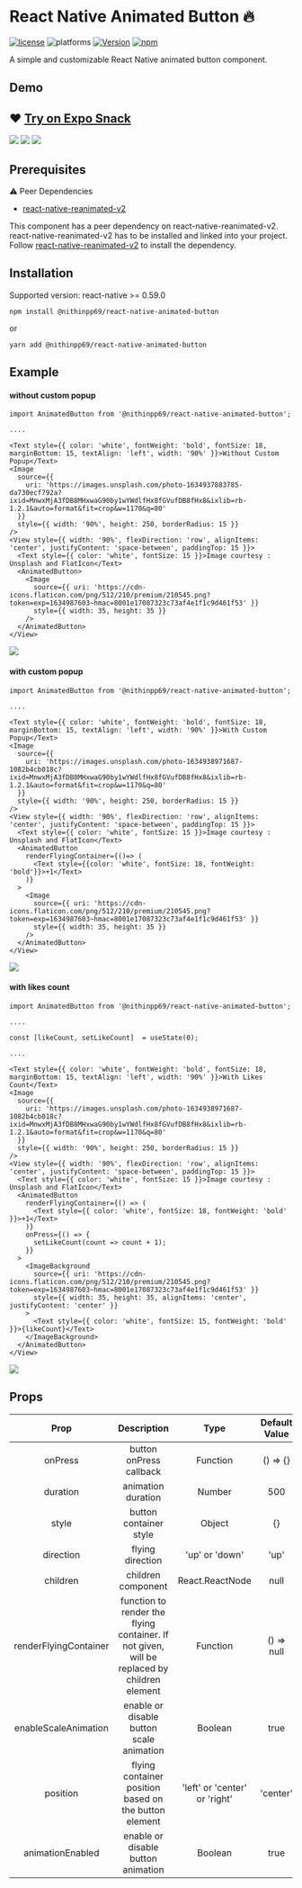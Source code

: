 # React Native Animated Button 🔥

[![license](https://img.shields.io/github/license/mashape/apistatus.svg?style=for-the-badge)]()
![platforms](https://img.shields.io/badge/platforms-Android%20%7C%20iOS-brightgreen.svg?style=for-the-badge&colorB=191A17)
[![Version](https://img.shields.io/npm/v/@nithinpp69/react-native-animated-button.svg?style=for-the-badge)](https://www.npmjs.com/package/@nithinpp69/react-native-animated-button)
[![npm](https://img.shields.io/npm/dt/@nithinpp69/react-native-animated-button.svg?style=for-the-badge)](https://www.npmjs.com/package/@nithinpp69/react-native-animated-button)

A simple and customizable React Native animated button component. 
## Demo

## ❤️ [Try on Expo Snack](https://snack.expo.dev/@nithinpp69/react-native-animated-button)

![](examples/without_custom_popup.gif)
![](examples/with_custom_popup.gif)
![](examples/with_likes_count.gif)
## Prerequisites

 ⚠️ Peer Dependencies

 * [react-native-reanimated-v2](https://docs.swmansion.com/react-native-reanimated/docs/fundamentals/installation/)

This component has a peer dependency on react-native-reanimated-v2. react-native-reanimated-v2 has to be installed and linked into your project.
Follow [react-native-reanimated-v2](https://docs.swmansion.com/react-native-reanimated/docs/fundamentals/installation/) to install the dependency.

## Installation

Supported version: react-native >= 0.59.0

  ```
  npm install @nithinpp69/react-native-animated-button
  ```
  
  or
  
  ```
  yarn add @nithinpp69/react-native-animated-button
  ```
## Example

#### without custom popup

```
import AnimatedButton from '@nithinpp69/react-native-animated-button';

....

<Text style={{ color: 'white', fontWeight: 'bold', fontSize: 18, marginBottom: 15, textAlign: 'left', width: '90%' }}>Without Custom Popup</Text>
<Image
  source={{ 
    uri: 'https://images.unsplash.com/photo-1634937883785-da730ecf792a?ixid=MnwxMjA3fDB8MHxwaG90by1wYWdlfHx8fGVufDB8fHx8&ixlib=rb-1.2.1&auto=format&fit=crop&w=1170&q=80' 
  }}
  style={{ width: '90%', height: 250, borderRadius: 15 }}
/>
<View style={{ width: '90%', flexDirection: 'row', alignItems: 'center', justifyContent: 'space-between', paddingTop: 15 }}>
  <Text style={{ color: 'white', fontSize: 15 }}>Image courtesy : Unsplash and FlatIcon</Text>
  <AnimatedButton>
    <Image
      source={{ uri: 'https://cdn-icons.flaticon.com/png/512/210/premium/210545.png?token=exp=1634987603~hmac=8001e17087323c73af4e1f1c9d461f53' }}
      style={{ width: 35, height: 35 }}
    />
  </AnimatedButton>
</View>

```

![](examples/without_custom_popup.gif)

#### with custom popup

```
import AnimatedButton from '@nithinpp69/react-native-animated-button';

....

<Text style={{ color: 'white', fontWeight: 'bold', fontSize: 18, marginBottom: 15, textAlign: 'left', width: '90%' }}>With Custom Popup</Text>
<Image
  source={{ 
    uri: 'https://images.unsplash.com/photo-1634938971687-1082b4cb018c?ixid=MnwxMjA3fDB8MHxwaG90by1wYWdlfHx8fGVufDB8fHx8&ixlib=rb-1.2.1&auto=format&fit=crop&w=1170&q=80' 
  }}
  style={{ width: '90%', height: 250, borderRadius: 15 }}
/>
<View style={{ width: '90%', flexDirection: 'row', alignItems: 'center', justifyContent: 'space-between', paddingTop: 15 }}>
  <Text style={{ color: 'white', fontSize: 15 }}>Image courtesy : Unsplash and FlatIcon</Text>
  <AnimatedButton
    renderFlyingContainer={()=> (
      <Text style={{color: 'white', fontSize: 18, fontWeight: 'bold'}}>+1</Text>
    )}
  >
    <Image
      source={{ uri: 'https://cdn-icons.flaticon.com/png/512/210/premium/210545.png?token=exp=1634987603~hmac=8001e17087323c73af4e1f1c9d461f53' }}
      style={{ width: 35, height: 35 }}
    />
  </AnimatedButton>
</View>

```

![](examples/with_custom_popup.gif)
#### with likes count

```
import AnimatedButton from '@nithinpp69/react-native-animated-button';

....

const [likeCount, setLikeCount]  = useState(0);

....

<Text style={{ color: 'white', fontWeight: 'bold', fontSize: 18, marginBottom: 15, textAlign: 'left', width: '90%' }}>With Likes Count</Text>
<Image
  source={{ 
    uri: 'https://images.unsplash.com/photo-1634938971687-1082b4cb018c?ixid=MnwxMjA3fDB8MHxwaG90by1wYWdlfHx8fGVufDB8fHx8&ixlib=rb-1.2.1&auto=format&fit=crop&w=1170&q=80' 
  }}
  style={{ width: '90%', height: 250, borderRadius: 15 }}
/>
<View style={{ width: '90%', flexDirection: 'row', alignItems: 'center', justifyContent: 'space-between', paddingTop: 15 }}>
  <Text style={{ color: 'white', fontSize: 15 }}>Image courtesy : Unsplash and FlatIcon</Text>
  <AnimatedButton
    renderFlyingContainer={() => (
      <Text style={{ color: 'white', fontSize: 18, fontWeight: 'bold' }}>+1</Text>
    )}
    onPress={() => {
      setLikeCount(count => count + 1);
    }}
  >
    <ImageBackground
      source={{ uri: 'https://cdn-icons.flaticon.com/png/512/210/premium/210545.png?token=exp=1634987603~hmac=8001e17087323c73af4e1f1c9d461f53' }}
      style={{ width: 35, height: 35, alignItems: 'center', justifyContent: 'center' }}
    >
      <Text style={{ color: 'white', fontSize: 15, fontWeight: 'bold' }}>{likeCount}</Text>
    </ImageBackground>
  </AnimatedButton>
</View>

```

![](examples/with_likes_count.gif)
## Props

| Prop | Description | Type | Default Value | Required |
| :---:|:-----------:|:----:|:-------------:|:--------:|
| onPress | button onPress callback | Function | () => {} | false |
| duration | animation duration | Number | 500 | false |
| style | button container style | Object | {} | false |
| direction | flying direction | 'up' or 'down' | 'up' | false |
| children | children component | React.ReactNode | null | false |
| renderFlyingContainer | function to render the flying container. If not given, will be replaced by children element | Function | () => null | false |
| enableScaleAnimation | enable or disable button scale animation | Boolean | true | false |
| position | flying container position based on the button element | 'left' or 'center' or 'right' | 'center' | false |
| animationEnabled | enable or disable button animation | Boolean | true | false |



